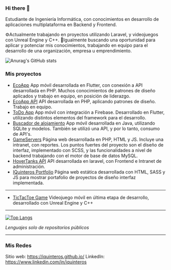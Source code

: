 ### Hi there 👋

Estudiante de Ingeniería Informática, con conocimientos en desarrollo de aplicaciones multiplataforma en Backend y Frontend.

⚙️Actualmente trabajando en proyectos utilizando Laravel, y videojuegos con Unreal Engine y C++.
🔭Igualmente buscando una oportunidad para aplicar y potenciar mis conocimientos, trabajando en equipo para el desarrollo de una organización, empresa u emprendimiento.

![Anurag's GitHub stats](https://github-readme-stats.vercel.app/api?username=iquinteros&count_private=true&show_icons=true&theme=radical)

### Mis proyectos
- [EcoApp](https://github.com/IQuinteros/ecoapp "EcoApp")
	App móvil desarrollada en Flutter, con conexión a API desarrollada en PHP. Muchos conocimientos de patrones de diseño aplicados y trabajo en equipo, en posición de liderazgo.
- [EcoApp API](https://github.com/IQuinteros/ecoweb/tree/api-dev "EcoApp API")
	API desarrollada en PHP, aplicando patrones de diseño. Trabajo en equipo.
- [ToDo App](https://github.com/IQuinteros/ecoweb/tree/api-dev "ToDo App")
	App móvil con integración a Firebase. Desarrollado en Flutter, utilizando distintos elementos del framework para el desarrollo.
- [Buscador de alojamiento](https://github.com/IQuinteros/LodgeFinderPrototype "Buscador de alojamiento")
	App móvil desarrollada en Java, utilizando SQLite y modelos. También se utilizó una API, y por lo tanto, consumo de API's.
- [GameServers](https://github.com/IQuinteros/GameServers "GameServers")
	Página web desarrollada en PHP, HTML y JS. Incluye una intranet, con reportes. Los puntos fuertes del proyecto son el diseño de interfaz, implementado con SCSS, y las funcionalidades a nivel de backend trabajando con el motor de base de datos MySQL.
- [HoverTanks API](https://github.com/Zeak-Games/hovertanks_api "HoverTanks API")
	API desarrollada en laravel, con Frontend e Intranet de administración.
- [IQuinteros Portfolio](https://github.com/IQuinteros/IQuinteros.github.io "IQuinteros Portfolio")
	Página web estática desarrollada con HTML, SASS y JS para mostrar portafolio de proyectos de diseño interfaz implementada.
------------
- [TicTacToe Game](https://github.com/IQuinteros/ecoweb/tree/api-dev "TicTacToe Game")
	Videojuego móvil en última etapa de desarrollo, desarrollado con Unreal Engine y C++

------------

[![Top Langs](https://github-readme-stats.vercel.app/api/top-langs/?username=iquinteros&langs_count=7&layout=compact)](https://github.com/iquinteros)

*Lenguajes solo de repositorios públicos*

------------

### Mis Redes
Sitio web: https://iquinteros.github.io/
LinkedIn: https://www.linkedin.com/in/iquinteros


<!--
**IQuinteros/iquinteros** is a ✨ _special_ ✨ repository because its `README.md` (this file) appears on your GitHub profile.

Here are some ideas to get you started:

- 🔭 I’m currently working on ...
- 🌱 I’m currently learning ...
- 👯 I’m looking to collaborate on ...
- 🤔 I’m looking for help with ...
- 💬 Ask me about ...
- 📫 How to reach me: ...
- 😄 Pronouns: ...
- ⚡ Fun fact: ...
-->

